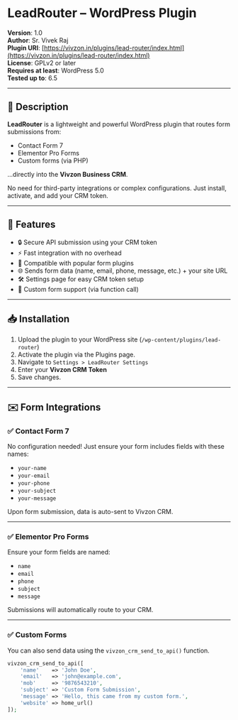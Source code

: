 # LeadRouter – WordPress Plugin

**Version**: 1.0  
**Author**: Sr. Vivek Raj  
**Plugin URI**: [https://vivzon.in/plugins/lead-router/index.html](https://vivzon.in/plugins/lead-router/index.html)  
**License**: GPLv2 or later  
**Requires at least**: WordPress 5.0  
**Tested up to**: 6.5

---

## 📌 Description

**LeadRouter** is a lightweight and powerful WordPress plugin that routes form submissions from:

- Contact Form 7  
- Elementor Pro Forms  
- Custom forms (via PHP)

...directly into the **Vivzon Business CRM**.

No need for third-party integrations or complex configurations. Just install, activate, and add your CRM token.

---

## 🚀 Features

- 🔒 Secure API submission using your CRM token
- ⚡ Fast integration with no overhead
- 🔧 Compatible with popular form plugins
- 🌐 Sends form data (name, email, phone, message, etc.) + your site URL
- 🛠️ Settings page for easy CRM token setup
- 📄 Custom form support (via function call)

---

## 📥 Installation

1. Upload the plugin to your WordPress site (`/wp-content/plugins/lead-router`)
2. Activate the plugin via the Plugins page.
3. Navigate to `Settings > LeadRouter Settings`
4. Enter your **Vivzon CRM Token**
5. Save changes.

---

## ✉️ Form Integrations

### ✅ Contact Form 7

No configuration needed! Just ensure your form includes fields with these names:

- `your-name`
- `your-email`
- `your-phone`
- `your-subject`
- `your-message`

Upon form submission, data is auto-sent to Vivzon CRM.

---

### ✅ Elementor Pro Forms

Ensure your form fields are named:

- `name`
- `email`
- `phone`
- `subject`
- `message`

Submissions will automatically route to your CRM.

---

### ✅ Custom Forms

You can also send data using the `vivzon_crm_send_to_api()` function.

```php
vivzon_crm_send_to_api([
    'name'    => 'John Doe',
    'email'   => 'john@example.com',
    'mob'     => '9876543210',
    'subject' => 'Custom Form Submission',
    'message' => 'Hello, this came from my custom form.',
    'website' => home_url()
]);
